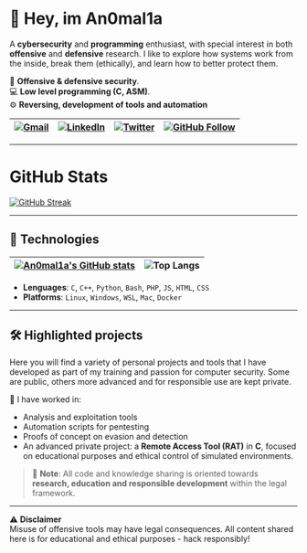 # 👋 Hey, im An0mal1a

A **cybersecurity** and **programming** enthusiast, with special interest in both **offensive** and **defensive** research. I like to explore how systems work from the inside, break them (ethically), and learn how to better protect them.

🔐 **Offensive & defensive security**.  
💻 **Low level programming (C, ASM)**.  
⚙️ **Reversing, development of tools and automation**



| [![Gmail](https://img.shields.io/badge/Gmail-D14836?style=for-the-badge&logo=gmail&logoColor=white)](mailto:pablodiez024@gmail.com) | [![LinkedIn](https://img.shields.io/badge/LinkedIn-0A66C2?style=for-the-badge&logo=Linkedin&logoColor=white)](https://www.linkedin.com/in/an0mal1a/) | [![Twitter](https://img.shields.io/badge/Twitter-1DA1F2?style=for-the-badge&logo=x&logoColor=white)](https://twitter.com/_an0mal1a) | [![GitHub Follow](https://img.shields.io/github/followers/an0mal1a?label=Follow&logo=github&style=for-the-badge)](https://github.com/an0mal1a) |
|:---:|:---:|:---:|:---:|

---

# GitHub Stats

[![GitHub Streak](https://github-readme-streak-stats-neon-iota.vercel.app?user=an0mal1a&theme=dark)](https://git.io/streak-stats)

---

## 🚀 Technologies

| [![An0mal1a's GitHub stats](https://github-readme-stats.vercel.app/api?username=an0mal1a)](https://github.com/anuraghazra/github-readme-stats) | ![Top Langs](https://github-readme-stats.vercel.app/api/top-langs/?username=an0mal1a&layout=compact) |
|:---:|:---:|


- **Lenguages**: `C`, `C++`, `Python`, `Bash`, `PHP`, `JS`, `HTML`, `CSS`
- **Platforms**: `Linux`, `Windows`, `WSL`, `Mac`, `Docker`

---

## 🛠️ Highlighted projects

Here you will find a variety of personal projects and tools that I have developed as part of my training and passion for computer security. Some are public, others more advanced and for responsible use are kept private.

🧪 I have worked in:

- Analysis and exploitation tools
- Automation scripts for pentesting
- Proofs of concept on evasion and detection
- An advanced private project: a **Remote Access Tool (RAT)** in **C**, focused on educational purposes and ethical control of simulated environments.

> 🧠 **Note**: All code and knowledge sharing is oriented towards **research, education and responsible development** within the legal framework.

---

⚠️ **Disclaimer**  
Misuse of offensive tools may have legal consequences. All content shared here is for educational and ethical purposes - hack responsibly!

